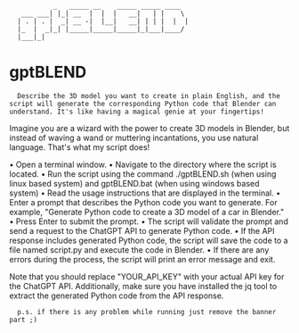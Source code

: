                                                  
               _   _____ __    _____ _____ ____  
       ___ ___| |_| __  |  |  |   __|   | |    \ 
      | . | . |  _| __ -|  |__|   __| | | |  |  |
      |_  |  _|_| |_____|_____|_____|_|___|____/ 
      |___|_|                                    

# gptBLEND
      Describe the 3D model you want to create in plain English, and the script will generate the corresponding Python code that Blender can understand. It's like having a magical genie at your fingertips!

Imagine you are a wizard with the power to create 3D models in Blender, but instead of waving a wand or muttering incantations, you use natural language. That's what my script does!

   • Open a terminal window.
   • Navigate to the directory where the script is located.
   • Run the script using the command ./gptBLEND.sh (when using linux based system) and gptBLEND.bat (when using windows based system)
   • Read the usage instructions that are displayed in the terminal.
   • Enter a prompt that describes the Python code you want to generate.
      For example, "Generate Python code to create a 3D model of a car in Blender."
   • Press Enter to submit the prompt.
   • The script will validate the prompt and send a request to the ChatGPT API to generate Python code.
   • If the API response includes generated Python code, the script will save the code to a file named script.py and execute the code in Blender.
   • If there are any errors during the process, the script will print an error message and exit.

Note that you should replace "YOUR_API_KEY" with your actual API key for the ChatGPT API. Additionally, make sure you have installed the jq tool to extract the generated Python code from the API response.

      p.s. if there is any problem while running just remove the banner part ;)
